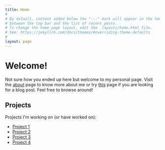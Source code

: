 ```yaml
---
title: Home
#
# By default, content added below the "---" mark will appear in the home page
# between the top bar and the list of recent posts.
# To change the home page layout, edit the _layouts/home.html file.
# See: https://jekyllrb.com/docs/themes/#overriding-theme-defaults
#
layout: page
---
```

# Welcome!

Not sure how you ended up here but welcome to my personal page. Visit the [about](about) page to know more about me or try [this](posts) page if you are looking for a blog post. Feel free to browse around!

## Projects

Projects I'm working on (or have worked on):

- [Project 1](#)
- [Project 2](#)
- [Project 3](#)
- [Project 4](#)
